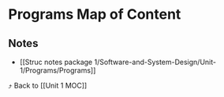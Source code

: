 # Programs Map of Content


## Notes
- [[Struc notes package 1/Software-and-System-Design/Unit-1/Programs/Programs]]

⤴️ Back to [[Unit 1 MOC]]